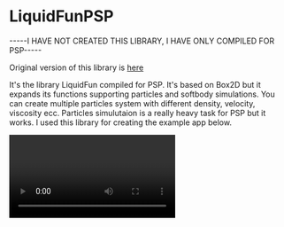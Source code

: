 # LiquidFunPSP

-----I HAVE NOT CREATED THIS LIBRARY, I HAVE ONLY COMPILED FOR PSP-----

Original version of this library is <a href = "https://google.github.io/liquidfun/">here</a>

It's the library LiquidFun compiled for PSP. It's based on Box2D but it expands its functions supporting particles and softbody simulations. You can create multiple particles system with different density, velocity, viscosity ecc. Particles simulutaion is a really heavy task for PSP but it works. I used this library for creating the example app below.

<video>
  <souce src= res/app.mp4>Video not found
</video>

